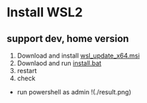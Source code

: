 # Install WSL2
## support dev, home version
1. Download and install [wsl_update_x64.msi](https://wslstorestorage.blob.core.windows.net/wslblob/wsl_update_x64.msi)
2. Downlaod and run [install.bat](https://raw.githubusercontent.com/twfb/install-wsl2/main/install.bat)
3. restart
4. check
  - run powershell as admin
  !(./result.png)
